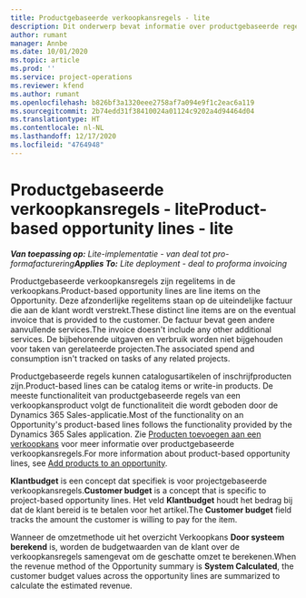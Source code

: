 ```yaml
---
title: Productgebaseerde verkoopkansregels - lite
description: Dit onderwerp bevat informatie over productgebaseerde regelitems voor verkoopkansen in Project Operations.
author: rumant
manager: Annbe
ms.date: 10/01/2020
ms.topic: article
ms.prod: ''
ms.service: project-operations
ms.reviewer: kfend
ms.author: rumant
ms.openlocfilehash: b826bf3a1320eee2758af7a094e9f1c2eac6a119
ms.sourcegitcommit: 2b74edd31f38410024a01124c9202a4d94464d04
ms.translationtype: HT
ms.contentlocale: nl-NL
ms.lasthandoff: 12/17/2020
ms.locfileid: "4764948"
---
```

# <a name="product-based-opportunity-lines---lite"></a><span data-ttu-id="d8296-103">Productgebaseerde verkoopkansregels - lite</span><span class="sxs-lookup"><span data-stu-id="d8296-103">Product-based opportunity lines - lite</span></span>

<span data-ttu-id="d8296-104">_**Van toepassing op:** Lite-implementatie - van deal tot pro-formafacturering_</span><span class="sxs-lookup"><span data-stu-id="d8296-104">_**Applies To:** Lite deployment - deal to proforma invoicing_</span></span>

<span data-ttu-id="d8296-105">Productgebaseerde verkoopkansregels zijn regelitems in de verkoopkans.</span><span class="sxs-lookup"><span data-stu-id="d8296-105">Product-based opportunity lines are line items on the Opportunity.</span></span> <span data-ttu-id="d8296-106">Deze afzonderlijke regelitems staan op de uiteindelijke factuur die aan de klant wordt verstrekt.</span><span class="sxs-lookup"><span data-stu-id="d8296-106">These distinct line items are on the eventual invoice that is provided to the customer.</span></span> <span data-ttu-id="d8296-107">De factuur bevat geen andere aanvullende services.</span><span class="sxs-lookup"><span data-stu-id="d8296-107">The invoice doesn't include any other additional services.</span></span> <span data-ttu-id="d8296-108">De bijbehorende uitgaven en verbruik worden niet bijgehouden voor taken van gerelateerde projecten.</span><span class="sxs-lookup"><span data-stu-id="d8296-108">The associated spend and consumption isn't tracked on tasks of any related projects.</span></span>

<span data-ttu-id="d8296-109">Productgebaseerde regels kunnen catalogusartikelen of inschrijfproducten zijn.</span><span class="sxs-lookup"><span data-stu-id="d8296-109">Product-based lines can be catalog items or write-in products.</span></span> <span data-ttu-id="d8296-110">De meeste functionaliteit van productgebaseerde regels van een verkoopkansproduct volgt de functionaliteit die wordt geboden door de Dynamics 365 Sales-applicatie.</span><span class="sxs-lookup"><span data-stu-id="d8296-110">Most of the functionality on an Opportunity's product-based lines follows the functionality provided by the Dynamics 365 Sales application.</span></span> <span data-ttu-id="d8296-111">Zie [Producten toevoegen aan een verkoopkans](https://docs.microsoft.com/dynamics365/sales-enterprise/add-products-opportunity) voor meer informatie over productgebaseerde verkoopkansregels.</span><span class="sxs-lookup"><span data-stu-id="d8296-111">For more information about product-based opportunity lines, see [Add products to an opportunity](https://docs.microsoft.com/dynamics365/sales-enterprise/add-products-opportunity).</span></span>

<span data-ttu-id="d8296-112">**Klantbudget** is een concept dat specifiek is voor projectgebaseerde verkoopkansregels.</span><span class="sxs-lookup"><span data-stu-id="d8296-112">**Customer budget** is a concept that is specific to project-based opportunity lines.</span></span> <span data-ttu-id="d8296-113">Het veld **Klantbudget** houdt het bedrag bij dat de klant bereid is te betalen voor het artikel.</span><span class="sxs-lookup"><span data-stu-id="d8296-113">The **Customer budget** field tracks the amount the customer is willing to pay for the item.</span></span>

<span data-ttu-id="d8296-114">Wanneer de omzetmethode uit het overzicht Verkoopkans **Door systeem berekend** is, worden de budgetwaarden van de klant over de verkoopkansregels samengevat om de geschatte omzet te berekenen.</span><span class="sxs-lookup"><span data-stu-id="d8296-114">When the revenue method of the Opportunity summary is **System Calculated**, the customer budget values across the opportunity lines are summarized to calculate the estimated revenue.</span></span> 


